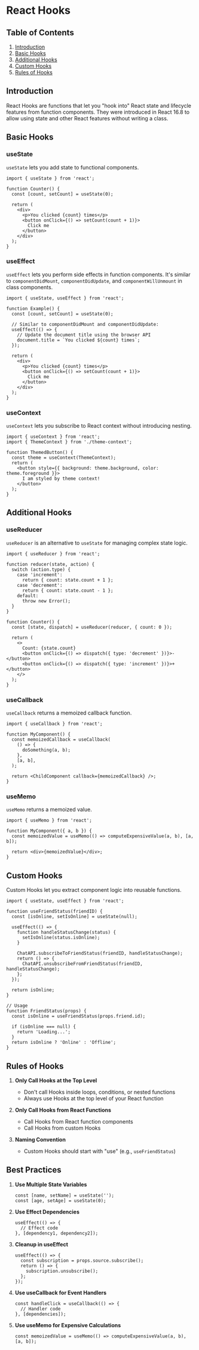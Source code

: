 # React Hooks

## Table of Contents
1. [Introduction](#introduction)
2. [Basic Hooks](#basic-hooks)
3. [Additional Hooks](#additional-hooks)
4. [Custom Hooks](#custom-hooks)
5. [Rules of Hooks](#rules-of-hooks)

## Introduction

React Hooks are functions that let you "hook into" React state and lifecycle features from function components. They were introduced in React 16.8 to allow using state and other React features without writing a class.

## Basic Hooks

### useState

`useState` lets you add state to functional components.

```tsx
import { useState } from 'react';

function Counter() {
  const [count, setCount] = useState(0);

  return (
    <div>
      <p>You clicked {count} times</p>
      <button onClick={() => setCount(count + 1)}>
        Click me
      </button>
    </div>
  );
}
```

### useEffect

`useEffect` lets you perform side effects in function components. It's similar to `componentDidMount`, `componentDidUpdate`, and `componentWillUnmount` in class components.

```tsx
import { useState, useEffect } from 'react';

function Example() {
  const [count, setCount] = useState(0);

  // Similar to componentDidMount and componentDidUpdate:
  useEffect(() => {
    // Update the document title using the browser API
    document.title = `You clicked ${count} times`;
  });

  return (
    <div>
      <p>You clicked {count} times</p>
      <button onClick={() => setCount(count + 1)}>
        Click me
      </button>
    </div>
  );
}
```

### useContext

`useContext` lets you subscribe to React context without introducing nesting.

```tsx
import { useContext } from 'react';
import { ThemeContext } from './theme-context';

function ThemedButton() {
  const theme = useContext(ThemeContext);
  return (
    <button style={{ background: theme.background, color: theme.foreground }}>
      I am styled by theme context!
    </button>
  );
}
```

## Additional Hooks

### useReducer

`useReducer` is an alternative to `useState` for managing complex state logic.

```tsx
import { useReducer } from 'react';

function reducer(state, action) {
  switch (action.type) {
    case 'increment':
      return { count: state.count + 1 };
    case 'decrement':
      return { count: state.count - 1 };
    default:
      throw new Error();
  }
}

function Counter() {
  const [state, dispatch] = useReducer(reducer, { count: 0 });

  return (
    <>
      Count: {state.count}
      <button onClick={() => dispatch({ type: 'decrement' })}>-</button>
      <button onClick={() => dispatch({ type: 'increment' })}>+</button>
    </>
  );
}
```

### useCallback

`useCallback` returns a memoized callback function.

```tsx
import { useCallback } from 'react';

function MyComponent() {
  const memoizedCallback = useCallback(
    () => {
      doSomething(a, b);
    },
    [a, b],
  );

  return <ChildComponent callback={memoizedCallback} />;
}
```

### useMemo

`useMemo` returns a memoized value.

```tsx
import { useMemo } from 'react';

function MyComponent({ a, b }) {
  const memoizedValue = useMemo(() => computeExpensiveValue(a, b), [a, b]);

  return <div>{memoizedValue}</div>;
}
```

## Custom Hooks

Custom Hooks let you extract component logic into reusable functions.

```tsx
import { useState, useEffect } from 'react';

function useFriendStatus(friendID) {
  const [isOnline, setIsOnline] = useState(null);

  useEffect(() => {
    function handleStatusChange(status) {
      setIsOnline(status.isOnline);
    }

    ChatAPI.subscribeToFriendStatus(friendID, handleStatusChange);
    return () => {
      ChatAPI.unsubscribeFromFriendStatus(friendID, handleStatusChange);
    };
  });

  return isOnline;
}

// Usage
function FriendStatus(props) {
  const isOnline = useFriendStatus(props.friend.id);

  if (isOnline === null) {
    return 'Loading...';
  }
  return isOnline ? 'Online' : 'Offline';
}
```

## Rules of Hooks

1. **Only Call Hooks at the Top Level**
   - Don't call Hooks inside loops, conditions, or nested functions
   - Always use Hooks at the top level of your React function

2. **Only Call Hooks from React Functions**
   - Call Hooks from React function components
   - Call Hooks from custom Hooks

3. **Naming Convention**
   - Custom Hooks should start with "use" (e.g., `useFriendStatus`)

## Best Practices

1. **Use Multiple State Variables**
   ```tsx
   const [name, setName] = useState('');
   const [age, setAge] = useState(0);
   ```

2. **Use Effect Dependencies**
   ```tsx
   useEffect(() => {
     // Effect code
   }, [dependency1, dependency2]);
   ```

3. **Cleanup in useEffect**
   ```tsx
   useEffect(() => {
     const subscription = props.source.subscribe();
     return () => {
       subscription.unsubscribe();
     };
   });
   ```

4. **Use useCallback for Event Handlers**
   ```tsx
   const handleClick = useCallback(() => {
     // Handler code
   }, [dependencies]);
   ```

5. **Use useMemo for Expensive Calculations**
   ```tsx
   const memoizedValue = useMemo(() => computeExpensiveValue(a, b), [a, b]);
   ``` 